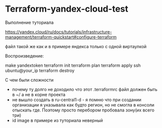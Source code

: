 # Terraform-yandex-cloud-test

Выполнение туториала

https://yandex.cloud/ru/docs/tutorials/infrastructure-management/terraform-quickstart#configure-terraform

файл такой же как и в примере яндекса только с одной виртаулкой

Воспроизведение:

 make yandextoken
 terraform init
 terraform plan
 terraform apply
 ssh ubuntu@your_ip
 terraform destroy

 С чем были сложности

- почему ту долго не доходило что этот .terraformrc файл должен быть в ~/ а не в корне проекта
- не вышло создать в ru-central1-d - я помню что при создании организации я указывала как будто регион, но не смогла в консоли отыскать где. Поэтому просто перебором пробовала зону(их всего три)
- id image в примере из туториала неверный

